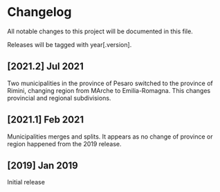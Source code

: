 # Changelog

All notable changes to this project will be documented in this file.

Releases will be tagged with year[.version].

## [2021.2] Jul 2021 
Two municipalities in the province of Pesaro switched to the province of Rimini, changing region from MArche to Emilia-Romagna.
This changes provincial and regional subdivisions.

## [2021.1] Feb 2021
Municipalities merges and splits. It appears as no change of province or region happened from the 2019 release.

## [2019] Jan 2019

Initial release

